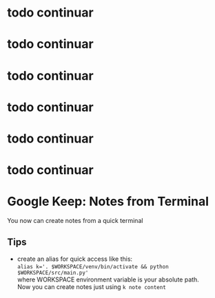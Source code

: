# todo continuar
# todo continuar
# todo continuar
# todo continuar
# todo continuar
# todo continuar
# Google Keep: Notes from Terminal

You now can create notes from a quick terminal

## Tips
- create an alias for quick access like this:\
``alias k='. $WORKSPACE/venv/bin/activate && python $WORKSPACE/src/main.py'``\
where WORKSPACE environment variable is your absolute path. \
Now you can create notes just using ``k note content``